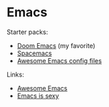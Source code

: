 # Emacs

Starter packs:

* [Doom Emacs](https://github.com/hlissner/doom-emacs) \(my favorite\)
* [Spacemacs](https://www.spacemacs.org/)
* [Awesome Emacs config files](https://github.com/caisah/emacs.dz)

Links:

* [Awesome Emacs](https://github.com/emacs-tw/awesome-emacs)
* [Emacs is sexy](https://emacs.sexy/)

